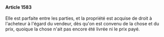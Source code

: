 #### Article 1583

Elle est parfaite entre les parties, et la propriété est acquise de droit à l'acheteur à l'égard du vendeur, dès qu'on est convenu de la chose et du prix, quoique la chose n'ait pas encore été livrée ni le prix payé.

